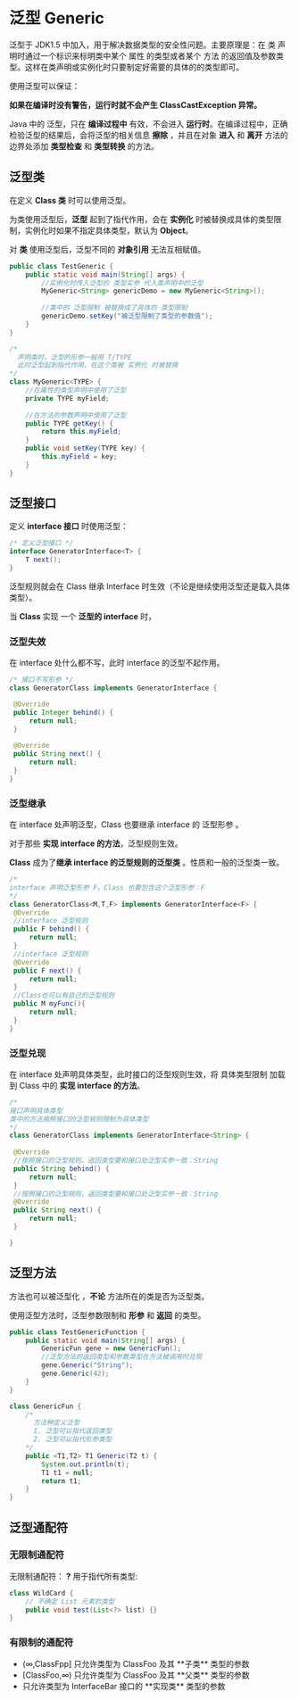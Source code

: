 # 泛型 Generic

泛型于 JDK1.5 中加入，用于解决数据类型的安全性问题。主要原理是：在 类 声明时通过一个标识来标明类中某个 属性 的类型或者某个 方法 的返回值及参数类型。这样在类声明或实例化时只要制定好需要的具体的的类型即可。

使用泛型可以保证：

**如果在编译时没有警告，运行时就不会产生 ClassCastException 异常。**

Java 中的 泛型，只在 **编译过程中** 有效，不会进入 **运行时**。在编译过程中，正确检验泛型的结果后，会将泛型的相关信息 **擦除** ，并且在对象 **进入** 和 **离开** 方法的边界处添加 **类型检查** 和 **类型转换** 的方法。

## 泛型类

在定义 **Class 类** 时可以使用泛型。

为类使用泛型后，**泛型** 起到了指代作用，会在 **实例化** 时被替换成具体的类型限制，实例化时如果不指定具体类型，默认为 **Object**。

对 **类** 使用泛型后，泛型不同的 **对象引用** 无法互相赋值。

```java
public class TestGeneric {
	public static void main(String[] args) {
		//实例化时传入泛型的 类型实参 代入类声明中的泛型
		MyGeneric<String> genericDemo = new MyGeneric<String>();
		
		//类中的 泛型限制 被替换成了具体的 类型限制
		genericDemo.setKey("被泛型限制了类型的参数值");
	}
}

/*
  声明类时，泛型的形参一般用 T/TYPE
  此时泛型起到指代作用，在这个类被 实例化 时被替换
*/
class MyGeneric<TYPE> {
    //在属性的类型声明中使用了泛型
	private TYPE myField;
	
    //在方法的参数声明中使用了泛型
	public TYPE getKey() {
		return this.myField;
	}
	public void setKey(TYPE key) {
		this.myField = key;
	}
}
```

## 泛型接口

定义 **interface 接口** 时使用泛型：

```java
/* 定义泛型接口 */
interface GeneratorInterface<T> {
	T next();
}
```

泛型规则就会在 Class 继承 Interface 时生效（不论是继续使用泛型还是载入具体类型）。

当 **Class** 实现 一个 **泛型的 interface** 时，

### 泛型失效
在 interface 处什么都不写，此时 interface 的泛型不起作用。

   ```java
   /* 接口不写形参 */
   class GeneratorClass implements GeneratorInterface {
   
   	@Override
   	public Integer behind() {
   		return null;
   	}
   	
   	@Override
   	public String next() {
   		return null;
   	}
   }
   ```
### 泛型继承

在 interface 处声明泛型，Class 也要继承 interface 的 泛型形参 。

对于那些 **实现 interface 的方法**，泛型规则生效。

**Class** 成为了**继承 interface 的泛型规则的泛型类** 。性质和一般的泛型类一致。

   ```java
/*
  interface 声明泛型形参 F，Class 也要包含这个泛型形参：F
*/
class GeneratorClass<M,T,F> implements GeneratorInterface<F> {
   	@Override
    //interface 泛型规则
   	public F behind() {
   		return null;
   	}
   	//interface 泛型规则
   	@Override
   	public F next() {
   		return null;
   	}
	//Class也可以有自己的泛型规则
    public M myFunc(){
        return null;
    }
}
   ```
### 泛型兑现

在 interface 处声明具体类型，此时接口的泛型规则生效，将 具体类型限制 加载到 Class 中的 **实现 interface 的方法**。

   ```java
/*
  接口声明具体类型
  类中的方法按照接口的泛型规则限制为具体类型
*/
class GeneratorClass implements GeneratorInterface<String> {
   	
   	@Override
   	//按照接口的泛型规则，返回类型要和接口处泛型实参一致：String
   	public String behind() {
   		return null;
   	}
   	//按照接口的泛型规则，返回类型要和接口处泛型实参一致：String
   	@Override
   	public String next() {
   		return null;
   	}

}
   ```
## 泛型方法

方法也可以被泛型化 ，**不论** 方法所在的类是否为泛型类。

使用泛型方法时，泛型参数限制和  **形参** 和 **返回** 的类型。

```java
public class TestGenericFunction {
	public static void main(String[] args) {
		GenericFun gene = new GenericFun();
        //泛型方法的返回类型和参数类型在方法被调用时兑现
		gene.Generic("String");
		gene.Generic(42);
	}
}

class GenericFun {
	/*
	  方法种定义泛型
	  1. 泛型可以指代返回类型
	  2. 泛型可以指代形参类型
	*/
	public <T1,T2> T1 Generic(T2 t) {
		System.out.println(t);
		T1 t1 = null;
		return t1;
	}
}
```

## 泛型通配符

### 无限制通配符

无限制通配符： **?** 用于指代所有类型:

```java
class WildCard {
	// 不确定 List 元素的类型
	public void test(List<?> list) {}
}
```

### 有限制的通配符

* <? extends ClassFoo>  (∞,ClassFpp]

  只允许类型为 ClassFoo 及其 **子类**  类型的参数

* <? super ClassFoo>  [ClassFoo,∞)

  只允许类型为 ClassFoo 及其 **父类** 类型的参数
  
* <? extends InterfaceBar>

  只允许类型为 InterfaceBar 接口的 **实现类** 类型的参数